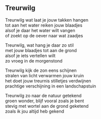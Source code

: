 ---
---

## Treurwilg

Treurwilg wat laat je jouw takken hangen\
tot aan het water reiken jouw blaadjes\
alsof je daar het water wilt vangen\
of zoekt op de oever naar wat zaadjes

Treurwilg, wat hang je daar zo stil\
met jouw blaadjes tot aan de grond\
alsof je iets vertellen wilt\
zo vroeg in de morgenstond

Treurwilg kijk de zon eens schijnen\
stralen van licht verwarmen jouw kruin\
het doet jouw treurnis stilletjes verdwijnen\
prachtige verschijning in een landschapstuin

Treurwilg zo naar de natuur getekend\
groen wonder, blijf vooral zoals je bent\
stevig met wortel aan de grond geketend\
zoals ik jou altijd heb gekend